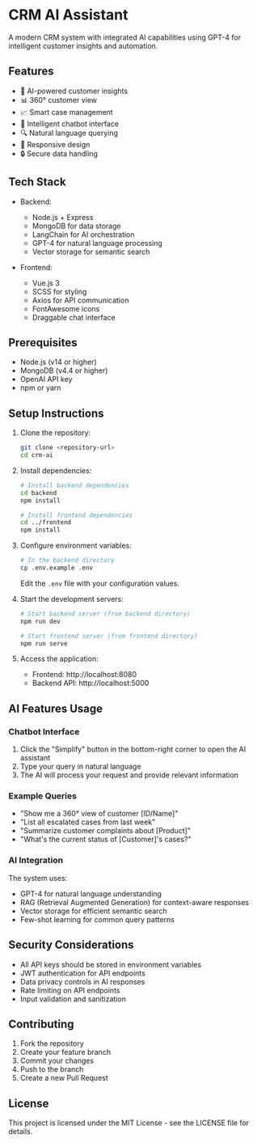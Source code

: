 # CRM AI Assistant

A modern CRM system with integrated AI capabilities using GPT-4 for intelligent customer insights and automation.

## Features

- 🤖 AI-powered customer insights
- 📊 360° customer view
- 📈 Smart case management
- 💬 Intelligent chatbot interface
- 🔍 Natural language querying
- 📱 Responsive design
- 🔒 Secure data handling

## Tech Stack

- Backend:
  - Node.js + Express
  - MongoDB for data storage
  - LangChain for AI orchestration
  - GPT-4 for natural language processing
  - Vector storage for semantic search

- Frontend:
  - Vue.js 3
  - SCSS for styling
  - Axios for API communication
  - FontAwesome icons
  - Draggable chat interface

## Prerequisites

- Node.js (v14 or higher)
- MongoDB (v4.4 or higher)
- OpenAI API key
- npm or yarn

## Setup Instructions

1. Clone the repository:
   ```bash
   git clone <repository-url>
   cd crm-ai
   ```

2. Install dependencies:
   ```bash
   # Install backend dependencies
   cd backend
   npm install

   # Install frontend dependencies
   cd ../frontend
   npm install
   ```

3. Configure environment variables:
   ```bash
   # In the backend directory
   cp .env.example .env
   ```
   Edit the `.env` file with your configuration values.

4. Start the development servers:
   ```bash
   # Start backend server (from backend directory)
   npm run dev

   # Start frontend server (from frontend directory)
   npm run serve
   ```

5. Access the application:
   - Frontend: http://localhost:8080
   - Backend API: http://localhost:5000

## AI Features Usage

### Chatbot Interface

1. Click the "Simplify" button in the bottom-right corner to open the AI assistant
2. Type your query in natural language
3. The AI will process your request and provide relevant information

### Example Queries

- "Show me a 360° view of customer [ID/Name]"
- "List all escalated cases from last week"
- "Summarize customer complaints about [Product]"
- "What's the current status of [Customer]'s cases?"

### AI Integration

The system uses:
- GPT-4 for natural language understanding
- RAG (Retrieval Augmented Generation) for context-aware responses
- Vector storage for efficient semantic search
- Few-shot learning for common query patterns

## Security Considerations

- All API keys should be stored in environment variables
- JWT authentication for API endpoints
- Data privacy controls in AI responses
- Rate limiting on API endpoints
- Input validation and sanitization

## Contributing

1. Fork the repository
2. Create your feature branch
3. Commit your changes
4. Push to the branch
5. Create a new Pull Request

## License

This project is licensed under the MIT License - see the LICENSE file for details. 
